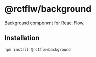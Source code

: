 # @rctflw/background

Background component for React Flow.

## Installation 

```sh 
npm install @rctflw/background
```

